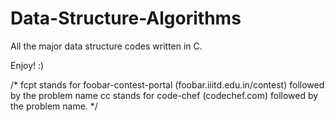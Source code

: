 # Data-Structure-Algorithms

All the major data structure codes written in C.

Enjoy! :)

/* 
fcpt stands for foobar-contest-portal (foobar.iiitd.edu.in/contest) followed by the problem name
cc stands for code-chef (codechef.com) followed by the problem name.
*/
